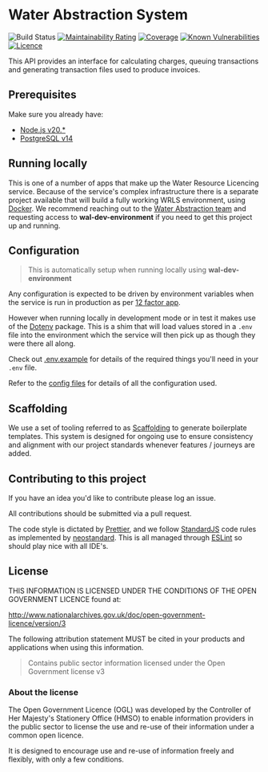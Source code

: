# Water Abstraction System

![Build Status](https://github.com/DEFRA/water-abstraction-system/workflows/CI/badge.svg?branch=main)
[![Maintainability Rating](https://sonarcloud.io/api/project_badges/measure?project=DEFRA_water-abstraction-system&metric=sqale_rating)](https://sonarcloud.io/dashboard?id=DEFRA_water-abstraction-system)
[![Coverage](https://sonarcloud.io/api/project_badges/measure?project=DEFRA_water-abstraction-system&metric=coverage)](https://sonarcloud.io/dashboard?id=DEFRA_water-abstraction-system)
[![Known Vulnerabilities](https://snyk.io/test/github/DEFRA/water-abstraction-system/badge.svg)](https://snyk.io/test/github/DEFRA/water-abstraction-system)
[![Licence](https://img.shields.io/badge/Licence-OGLv3-blue.svg)](http://www.nationalarchives.gov.uk/doc/open-government-licence/version/3)

This API provides an interface for calculating charges, queuing transactions and generating transaction files used to produce invoices.

## Prerequisites

Make sure you already have:

- [Node.js v20.\*](https://nodejs.org/en/)
- [PostgreSQL v14](https://www.postgresql.org/)

## Running locally

This is one of a number of apps that make up the Water Resource Licencing service. Because of the service's complex infrastructure there is a separate project available that will build a fully working WRLS environment, using [Docker](https://docs.docker.com/get-docker/). We recommend reaching out to the [Water Abstraction team](https://github.com/orgs/DEFRA/teams/water-abstraction) and requesting access to **wal-dev-environment** if you need to get this project up and running.

## Configuration

> This is automatically setup when running locally using **wal-dev-environment**

Any configuration is expected to be driven by environment variables when the service is run in production as per [12 factor app](https://12factor.net/config).

However when running locally in development mode or in test it makes use of the [Dotenv](https://github.com/motdotla/dotenv) package. This is a shim that will load values stored in a `.env` file into the environment which the service will then pick up as though they were there all along.

Check out [.env.example](/.env.example) for details of the required things you'll need in your `.env` file.

Refer to the [config files](config) for details of all the configuration used.

## Scaffolding

We use a set of tooling referred to as [Scaffolding](templates/README.md) to generate boilerplate templates. This system is designed for ongoing use to ensure consistency and alignment with our project standards whenever features / journeys are added.

## Contributing to this project

If you have an idea you'd like to contribute please log an issue.

All contributions should be submitted via a pull request.

The code style is dictated by [Prettier](https://prettier.io/), and we follow [StandardJS](https://standardjs.com/) code rules as implemented by [neostandard](https://github.com/neostandard/neostandard). This is all managed through [ESLint](https://eslint.org/) so should play nice with all IDE's.

## License

THIS INFORMATION IS LICENSED UNDER THE CONDITIONS OF THE OPEN GOVERNMENT LICENCE found at:

<http://www.nationalarchives.gov.uk/doc/open-government-licence/version/3>

The following attribution statement MUST be cited in your products and applications when using this information.

> Contains public sector information licensed under the Open Government license v3

### About the license

The Open Government Licence (OGL) was developed by the Controller of Her Majesty's Stationery Office (HMSO) to enable information providers in the public sector to license the use and re-use of their information under a common open licence.

It is designed to encourage use and re-use of information freely and flexibly, with only a few conditions.
